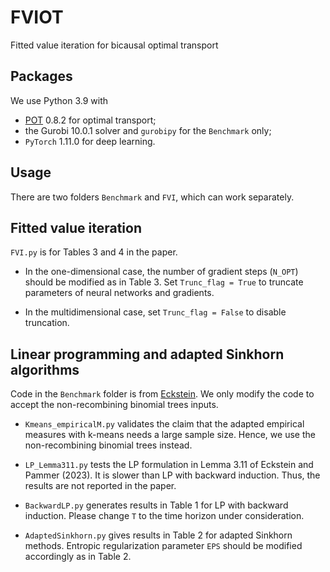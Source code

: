 # FVIOT
 Fitted value iteration for bicausal optimal transport

## Packages
We use Python 3.9 with
* [POT](https://pythonot.github.io/) 0.8.2 for optimal transport; 
* the Gurobi 10.0.1 solver and `gurobipy` for the `Benchmark` only;
* `PyTorch` 1.11.0 for deep learning.


## Usage
There are two folders `Benchmark` and `FVI`, which can work separately.

## Fitted value iteration 

`FVI.py` is for Tables 3 and 4 in the paper. 

* In the one-dimensional case, the number of gradient steps (`N_OPT`) should be modified as in Table 3.
Set `Trunc_flag = True` to truncate parameters of neural networks and gradients.

* In the multidimensional case, set `Trunc_flag = False` to disable truncation. 


## Linear programming and adapted Sinkhorn algorithms

 Code in the `Benchmark` folder is from 
[Eckstein](https://github.com/stephaneckstein/aotnumerics). We only
modify the code to accept the non-recombining binomial trees inputs. 


* `Kmeans_empiricalM.py` validates the claim that the adapted empirical measures with k-means needs 
a large sample size. Hence, we use the non-recombining binomial trees instead.

* `LP_Lemma311.py` tests the LP formulation in Lemma 3.11 of Eckstein and Pammer (2023). 
It is slower than LP with backward induction. Thus, the results are not reported in the paper.

* `BackwardLP.py` generates results in Table 1 for LP with backward induction. Please change `T` 
to the time horizon under consideration. 

* `AdaptedSinkhorn.py` gives results in Table 2 for adapted Sinkhorn methods. Entropic regularization 
parameter `EPS` should be modified accordingly as in Table 2.

